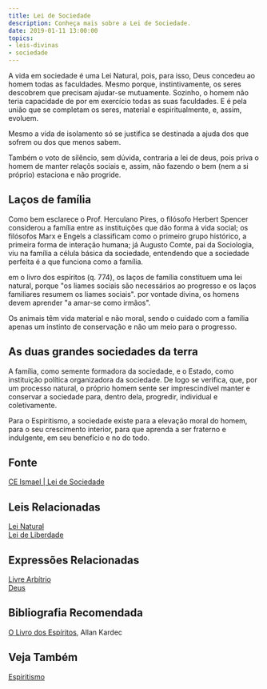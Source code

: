 ```yaml
---
title: Lei de Sociedade
description: Conheça mais sobre a Lei de Sociedade.
date: 2019-01-11 13:00:00
topics: 
- leis-divinas
- sociedade
---
```


A vida em sociedade é uma Lei Natural, pois, para isso, Deus concedeu ao homem
todas as faculdades. Mesmo porque, instintivamente, os seres descobrem que
precisam ajudar-se mutuamente. Sozinho, o homem não teria capacidade de por em
exercício todas as suas faculdades. E é pela união que se completam os seres,
material e espiritualmente, e, assim, evoluem. 

Mesmo a vida de isolamento só se justifica se destinada a ajuda dos que sofrem
ou dos que menos sabem. 

Também o voto de silêncio, sem dúvida, contraria a lei de deus, pois priva o
homem de manter relaçõs sociais e, assim, não fazendo o bem (nem a si próprio)
estaciona e não progride.

## Laços de família
Como bem esclarece o Prof. Herculano Pires, o filósofo Herbert Spencer
considerou a família entre as instituições que dão forma à vida social; os
filósofos Marx e Engels a classificam como o primeiro grupo histórico, a
primeira forma de interação humana; já Augusto Comte, pai da Sociologia, viu na
família a célula básica da sociedade, entendendo que a sociedade perfeita é a
que funciona como a família. 

em o livro dos espíritos (q. 774), os laços de família constituem uma lei
natural, porque "os liames sociais são necessários ao progresso e os laços
familiares resumem os liames sociais". por vontade divina, os homens devem
aprender "a amar-se como irmãos". 

Os animais têm vida material e não moral, sendo o cuidado com a família apenas
um instinto de conservação e não um meio para o progresso.

## As duas grandes sociedades da terra
A família, como semente formadora da sociedade, e o Estado, como instituição
política organizadora da sociedade. De logo se verifica, que, por um processo
natural, o próprio homem sente ser imprescindível manter e conservar a sociedade
para, dentro dela, progredir, individual e coletivamente. 

Para o Espiritismo, a sociedade existe para a elevação moral do homem, para o
seu crescimento interior, para que aprenda a ser fraterno e indulgente, em seu
benefício e no do todo. 

## Fonte
[CE Ismael | Lei de Sociedade](https://www.ceismael.com.br/download/apostila/apost1.htm)

## Leis Relacionadas
[Lei Natural](../natural)  
[Lei de Liberdade](../liberdade)  

## Expressões Relacionadas
[Livre Arbítrio](/sobre/livre-arbitrio)  
[Deus](/sobre/deus)

## Bibliografia Recomendada
[O Livro dos Espíritos](/livros/livro-dos-espiritos), Allan Kardec  

## Veja Também
[Espiritismo](/espiritismo)

